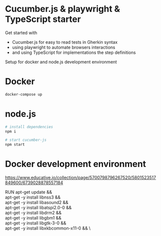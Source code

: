 # Cucumber.js & playwright & TypeScript starter
Get started with
- Cucumber.js for easy to read tests in Gherkin syntax
- using playwright to automate browsers interactions
- and using TypeScript for implementations the step definitions

Setup for docker and node.js development environment

# Docker
```sh
docker-compose up
```

# node.js
```sh
# install dependencies
npm i

# start cucumber-js
npm start
```


# Docker development environment

https://www.educative.io/collection/page/5700798796267520/5801523517849600/6739028878557184

RUN apt-get update &&\
    apt-get -y install libnss3 &&\
    apt-get -y install libasound2 &&\
    apt-get -y install libatspi2.0-0 &&\
    apt-get -y install libdrm2 &&\
    apt-get -y install libgbm1 && \
    apt-get -y install libgtk-3-0 && \
    apt-get -y install libxkbcommon-x11-0 && \
